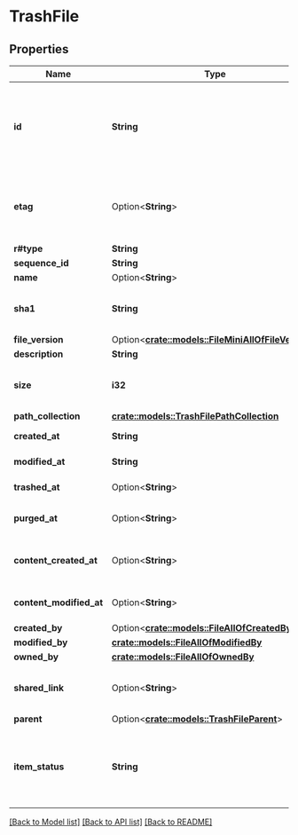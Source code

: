 # TrashFile

## Properties

Name | Type | Description | Notes
------------ | ------------- | ------------- | -------------
**id** | **String** | The unique identifier that represent a file.  The ID for any file can be determined by visiting a file in the web application and copying the ID from the URL. For example, for the URL `https://_*.app.box.com/files/123` the `file_id` is `123`. | 
**etag** | Option<**String**> | The HTTP `etag` of this file. This can be used within some API endpoints in the `If-Match` and `If-None-Match` headers to only perform changes on the file if (no) changes have happened. | [optional]
**r#type** | **String** | `file` | 
**sequence_id** | **String** |  | 
**name** | Option<**String**> | The name of the file | [optional]
**sha1** | **String** | The SHA1 hash of the file. This can be used to compare the contents of a file on Box with a local file. | 
**file_version** | Option<[**crate::models::FileMiniAllOfFileVersion**](File__Mini_allOf_file_version.md)> |  | [optional]
**description** | **String** | The optional description of this file | 
**size** | **i32** | The file size in bytes. Be careful parsing this integer as it can get very large and cause an integer overflow. | 
**path_collection** | [**crate::models::TrashFilePathCollection**](TrashFile_path_collection.md) |  | 
**created_at** | **String** | The date and time when the file was created on Box. | 
**modified_at** | **String** | The date and time when the file was last updated on Box. | 
**trashed_at** | Option<**String**> | The time at which this file was put in the trash. | [optional]
**purged_at** | Option<**String**> | The time at which this file is expected to be purged from the trash. | [optional]
**content_created_at** | Option<**String**> | The date and time at which this file was originally created, which might be before it was uploaded to Box. | [optional]
**content_modified_at** | Option<**String**> | The date and time at which this file was last updated, which might be before it was uploaded to Box. | [optional]
**created_by** | Option<[**crate::models::FileAllOfCreatedBy**](File_allOf_created_by.md)> |  | [optional]
**modified_by** | [**crate::models::FileAllOfModifiedBy**](File_allOf_modified_by.md) |  | 
**owned_by** | [**crate::models::FileAllOfOwnedBy**](File_allOf_owned_by.md) |  | 
**shared_link** | Option<**String**> | The shared link for this file. This will be `null` if a file has been trashed, since the link will no longer be active. | [optional]
**parent** | Option<[**crate::models::TrashFileParent**](TrashFile_parent.md)> |  | [optional]
**item_status** | **String** | Defines if this item has been deleted or not.  * `active` when the item has is not in the trash * `trashed` when the item has been moved to the trash but not deleted * `deleted` when the item has been permanently deleted. | 

[[Back to Model list]](../README.md#documentation-for-models) [[Back to API list]](../README.md#documentation-for-api-endpoints) [[Back to README]](../README.md)


